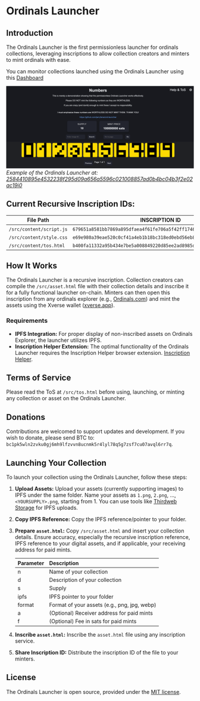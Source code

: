 # Ordinals Launcher

## Introduction

The Ordinals Launcher is the first permissionless launcher for ordinals collections, leveraging inscriptions to allow collection creators and minters to mint ordinals with ease.

You can monitor collections launched using the Ordinals Launcher using this [Dashboard](https://dune.com/j543/ordinals-launcher)

![Ordinals Launcher Screenshot](images/numbers.png)
*Example of the Ordinals Launcher at: [2584410895e4532238f295d09a656a5596c021008857ad0b4bc04b3f2e02ac19i0](https://ordinals.com/content/2584410895e4532238f295d09a656a5596c021008857ad0b4bc04b3f2e02ac19i0)*

## Current Recursive Inscription IDs:

| File Path                | INSCRIPTION ID                                               |
| ------------------------ | ------------------------------------------------------------ |
| `/src/content/script.js` | `679651a8581bb7869a895dfaea4f61fe706a5f42ff1746f0da4f7011dfc43ebbi0` |
| `/src/content/style.css` | `e69e980a39eae520c0cf41a4eb1b18bc318ed0ebd56eb87f316823f598cac70ci0` |
| `/src/content/tos.html`  | `b400fa11332a95b434e7be5a008849220d85ee2ad8985d010a18a77dff2a2203i0` |

## How It Works

The Ordinals Launcher is a recursive inscription. Collection creators can compile the `/src/asset.html` file with their collection details and inscribe it for a fully functional launcher on-chain. Minters can then open this inscription from any ordinals explorer (e.g., [Ordinals.com](https://ordinals.com)) and mint the assets using the Xverse wallet ([xverse.app](https://xverse.app)).

### Requirements

- **IPFS Integration:** For proper display of non-inscribed assets on Ordinals Explorer, the launcher utilizes IPFS.
- **Inscription Helper Extension:** The optimal functionality of the Ordinals Launcher requires the Inscription Helper browser extension. [Inscription Helper](https://github.com/jerryfane/inscription-helper). 

## Terms of Service

Please read the ToS at `/src/tos.html` before using, launching, or minting any collection or asset on the Ordinals Launcher.

## Donations

Contributions are welcomed to support updates and development. If you wish to donate, please send BTC to: `bc1pk5wln2zvku0gj6mh9lfzvvn8ucnmk5r4lyl78q5g7zsf7cu07avql6rr7q`.

## Launching Your Collection

To launch your collection using the Ordinals Launcher, follow these steps:

1. **Upload Assets:** Upload your assets (currently supporting images) to IPFS under the same folder. Name your assets as `1.png`, `2.png`, ..., `<YOURSUPPLY>.png`, starting from 1. You can use tools like [Thirdweb Storage](https://thirdweb.com/dashboard/infrastructure/storage) for IPFS uploads.

2. **Copy IPFS Reference:** Copy the IPFS reference/pointer to your folder.

3. **Prepare `asset.html`:** Copy `/src/asset.html` and insert your collection details. Ensure accuracy, especially the recursive inscription reference, IPFS reference to your digital assets, and if applicable, your receiving address for paid mints.

   | Parameter | Description                                  |
   | --------- | -------------------------------------------- |
   | n         | Name of your collection                      |
   | d         | Description of your collection               |
   | s         | Supply                                       |
   | ipfs      | IPFS pointer to your folder                  |
   | format    | Format of your assets (e.g., png, jpg, webp) |
   | a         | (Optional) Receiver address for paid mints   |
   | f         | (Optional) Fee in sats for paid mints        |

4. **Inscribe `asset.html`:** Inscribe the `asset.html` file using any inscription service.

5. **Share Inscription ID:** Distribute the inscription ID of the file to your minters.

## License

The Ordinals Launcher is open source, provided under the [MIT license](https://opensource.org/license/mit/).